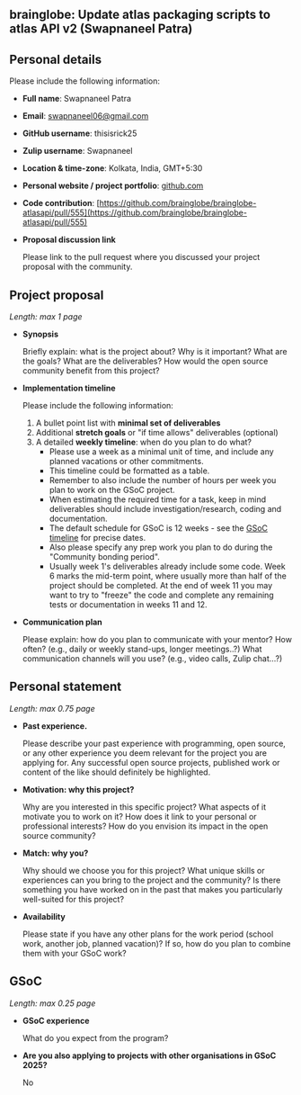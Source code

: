 ## brainglobe: Update atlas packaging scripts to atlas API v2 (Swapnaneel Patra)

## Personal details
Please include the following information:
- **Full name**: Swapnaneel Patra
- **Email**: swapnaneel06@gmail.com
- **GitHub username**: thisisrick25
- **Zulip username**: Swapnaneel
- **Location & time-zone**: Kolkata, India, GMT+5:30
- **Personal website / project portfolio**: [github.com](https://github.com/thisisrick25)
- **Code contribution**: [https://github.com/brainglobe/brainglobe-atlasapi/pull/555](https://github.com/brainglobe/brainglobe-atlasapi/pull/555)

- **Proposal discussion link**

    Please link to the pull request where you discussed your project proposal with the community. 

## Project proposal 
_Length: max 1 page_

- **Synopsis**

    Briefly explain: what is the project about? Why is it important? What are the goals? What are the deliverables? How would the open source community benefit from this project?

- **Implementation timeline**

    Please include the following information:
    1. A bullet point list with **minimal set of deliverables**
    2. Additional **stretch goals** or "if time allows" deliverables (optional)
    3. A detailed **weekly timeline**: when do you plan to do what? 
        - Please use a week as a minimal unit of time, and include any planned vacations or other commitments. 
        - This timeline could be formatted as a table. 
        - Remember to also include the number of hours per week you plan to work on the GSoC project. 
        - When estimating the required time for a task, keep in mind deliverables should include investigation/research, coding and documentation. 
        - The default schedule for GSoC is 12 weeks - see the [GSoC timeline](https://developers.google.com/open-source/gsoc/timeline) for precise dates. 
        - Also please specify any prep work you plan to do during the "Community bonding period".
        - Usually week 1's deliverables already include some code. Week 6 marks the mid-term point, where usually more than half of the project should be completed. At the end of week 11 you may want to try to "freeze" the code and complete any remaining tests or documentation in weeks 11 and 12.

- **Communication plan**

    Please explain: how do you plan to communicate with your mentor? How often? (e.g., daily or weekly stand-ups, longer meetings..?) What communication channels will you use? (e.g., video calls, Zulip chat...?)

## Personal statement

_Length: max 0.75 page_

- **Past experience.** 

    Please describe your past experience with programming, open source, or any other experience you deem relevant for the project you are applying for. Any successful open source projects, published work or content of the like should definitely be highlighted.
- **Motivation: why this project?**

    Why are you interested in this specific project? What aspects of it motivate you to work on it? How does it link to your personal or professional interests? How do you envision its impact in the open source community?
- **Match: why you?**

    Why should we choose you for this project? What unique skills or experiences can you bring to the project and the community? Is there something you have worked on in the past that makes you particularly well-suited for this project?
- **Availability**

    Please state if you have any other plans for the work period (school work, another job, planned vacation)? If so, how do you plan to combine them with your GSoC work?

## GSoC

_Length: max 0.25 page_

- **GSoC experience**

    What do you expect from the program?

- **Are you also applying to projects with other organisations in GSoC 2025?**

    No

